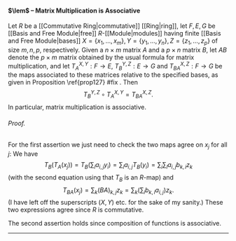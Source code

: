 #### $\lem$ – Matrix Multiplication is Associative
Let $R$ be a [[Commutative Ring|commutative]] [[Ring|ring]], let $F, E, G$ be [[Basis and Free Module|free]] $R$-[[Module|modules]] having finite [[Basis and Free Module|bases]] $X = \{x_1, \dots, x_m\}, Y = \{y_1, \dots, y_n\}, Z = \{z_1, \dots, z_p\}$ of  size $m,n,p$, respectively. Given a $n \times m$ matrix $A$ and a $p \times n$ matrix $B$, let $AB$ denote the $p \times m$ matrix obtained by the usual formula for matrix multiplication, and let $T_A^{X,Y}: F \to E$, $T_B^{Y,Z}: E \to G$ and $T_{BA}^{X,Z}: F \to G$ be the maps associated to these matrices relative to the specified bases, as given in Proposition \ref{prop127} #fix .
Then $$T^{Y,Z}_B \circ T_A^{X,Y} = T_{BA}^{X,Z}.$$
In particular, matrix multiplication is associative.
###### *Proof.* 
For the first assertion we just need to check the two maps agree on $x_j$ for all $j$:
  We have
  $$
T_B(T_A(x_j)) = T_B(\sum_i a_{i,j} y_i) = \sum_i a_{i,j} T_B(y_i) 
= \sum_i \sum _l a_{i, j} b_{k, i} z_k
$$
(with the second equation using that $T_B$ is an $R$-map)
and
$$
T_{BA}(x_j) = \sum_k (BA)_{k,j} z_k = \sum_k \left(\sum _i b_{k, i} a_{i, j}\right) z_k.
$$
(I have left off the superscripts $(X,Y)$ etc. for the sake of  my sanity.) 
These two expressions agree since $R$ is commutative. 

The second assertion holds since composition of functions is associative.
***